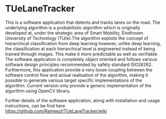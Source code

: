 # TUeLaneTracker
This is a software application that detects and tracks lanes on the road. The underlying algorithm is a probabilistic algorithm which is originally developed at, under the strategic area of Smart Mobility, Eindhoven University of Technology (TU/e).The algorithm exploits the concept of hierarchical classification from deep learning however, unlike deep learning, the classification at each hierarchical level is engineered instead of being trained through images. This make it more predictable as well as verifiable. The software application is completely object oriented and follows various software design principles recommended by safety standard ISO26262. Furthermore, this application provide a very loose coupling between the software control flow and actual realisation of the algorithm, making it possible to generate various target specific implementations of the algorithm. Current version only provide a generic implementation of the algorithm using OpenCV library.

Further details of the software application, along with installation and usage instructions, can be find here <https://github.com/RameezI/TUeLaneTracker/wiki> 
